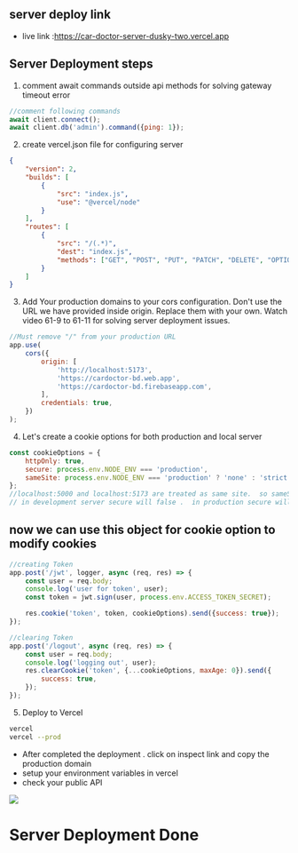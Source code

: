 ## server deploy link

-   live link :https://car-doctor-server-dusky-two.vercel.app

## Server Deployment steps

1. comment await commands outside api methods for solving gateway timeout error

```js
//comment following commands
await client.connect();
await client.db('admin').command({ping: 1});
```

2. create vercel.json file for configuring server

```json
{
    "version": 2,
    "builds": [
        {
            "src": "index.js",
            "use": "@vercel/node"
        }
    ],
    "routes": [
        {
            "src": "/(.*)",
            "dest": "index.js",
            "methods": ["GET", "POST", "PUT", "PATCH", "DELETE", "OPTIONS"]
        }
    ]
}
```

3. Add Your production domains to your cors configuration. Don't use the URL we have provided inside origin. Replace them with your own. Watch video 61-9 to 61-11 for solving server deployment issues.

```js
//Must remove "/" from your production URL
app.use(
    cors({
        origin: [
            'http://localhost:5173',
            'https://cardoctor-bd.web.app',
            'https://cardoctor-bd.firebaseapp.com',
        ],
        credentials: true,
    })
);
```

4. Let's create a cookie options for both production and local server

```js
const cookieOptions = {
    httpOnly: true,
    secure: process.env.NODE_ENV === 'production',
    sameSite: process.env.NODE_ENV === 'production' ? 'none' : 'strict',
};
//localhost:5000 and localhost:5173 are treated as same site.  so sameSite value must be strict in development server.  in production sameSite will be none
// in development server secure will false .  in production secure will be true
```

## now we can use this object for cookie option to modify cookies

```js
//creating Token
app.post('/jwt', logger, async (req, res) => {
    const user = req.body;
    console.log('user for token', user);
    const token = jwt.sign(user, process.env.ACCESS_TOKEN_SECRET);

    res.cookie('token', token, cookieOptions).send({success: true});
});

//clearing Token
app.post('/logout', async (req, res) => {
    const user = req.body;
    console.log('logging out', user);
    res.clearCookie('token', {...cookieOptions, maxAge: 0}).send({
        success: true,
    });
});
```

5. Deploy to Vercel

```bash
vercel
vercel --prod
```

-   After completed the deployment . click on inspect link and copy the production domain
-   setup your environment variables in vercel
-   check your public API

<img src="code.jpg"/>

# Server Deployment Done
